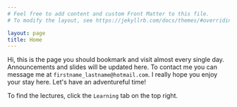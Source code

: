 ```yaml
---
# Feel free to add content and custom Front Matter to this file.
# To modify the layout, see https://jekyllrb.com/docs/themes/#overriding-theme-defaults

layout: page
title: Home
---
```


Hi, this is the page you should bookmark and visit almost every single day.
Announcements and slides will be updated here. To contact me you can message me
at `firstname_lastname@hotmail.com`. I really hope you enjoy your stay here. 
Let's have an adventureful time!

To find the lectures, click the `Learning` tab on the top right.